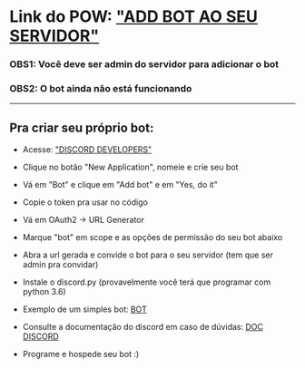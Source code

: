  # Link do POW: ["ADD BOT AO SEU SERVIDOR"](https://discord.com/api/oauth2/authorize?client_id=952632808952725574&permissions=2048&scope=bot "ADD BOT AO SEU SERVIDOR")
 ### OBS1: Você deve ser admin do servidor para adicionar o bot
 ### OBS2: O bot ainda não está funcionando

 - - - -

 ## Pra criar seu próprio bot:

* Acesse: ["DISCORD DEVELOPERS"](https://discord.com/developers/applications "DISCORD DEVELOPERS")

* Clique no botão "New Application", nomeie e crie seu bot

* Vá em "Bot" e clique em "Add bot" e em "Yes, do it"

* Copie o token pra usar no código

* Vá em OAuth2 -> URL Generator

* Marque "bot" em scope e as opções de permissão do seu bot abaixo

* Abra a url gerada e convide o bot para o seu servidor (tem que ser admin pra convidar)

* Instale o discord.py (provavelmente você terá que programar com python 3.6)

* Exemplo de um simples bot: [BOT](https://discordpy.readthedocs.io/en/latest/quickstart.html#a-minimal-bot "BOT")

* Consulte a documentação do discord em caso de dúvidas: [DOC DISCORD](https://discordpy.readthedocs.io/en/stable/ "DOC DISCORD")

* Programe e hospede seu bot :)
